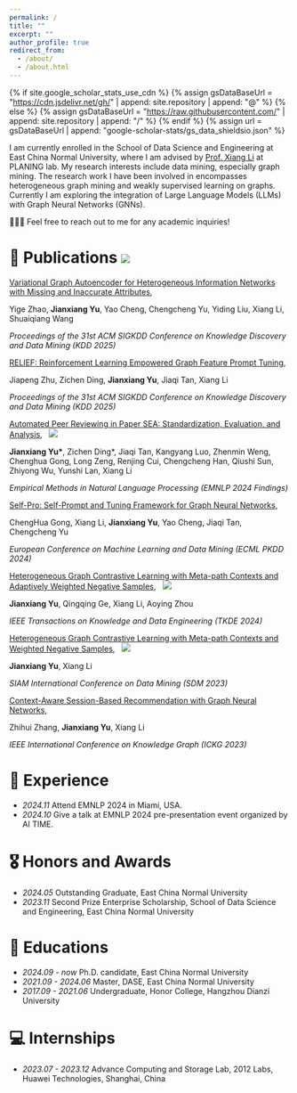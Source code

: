 ```yaml
---
permalink: /
title: ""
excerpt: ""
author_profile: true
redirect_from: 
  - /about/
  - /about.html
---
```


{% if site.google_scholar_stats_use_cdn %}
{% assign gsDataBaseUrl = "https://cdn.jsdelivr.net/gh/" | append: site.repository | append: "@" %}
{% else %}
{% assign gsDataBaseUrl = "https://raw.githubusercontent.com/" | append: site.repository | append: "/" %}
{% endif %}
{% assign url = gsDataBaseUrl | append: "google-scholar-stats/gs_data_shieldsio.json" %}

<span class='anchor' id='about-me'></span>

I am currently enrolled in the School of Data Science and Engineering at East China Normal University, where I am advised by [Prof. Xiang Li](https://lixiang3776.github.io/) at PLANING lab.
My research interests include data mining, especially graph mining. The research work I have been involved in encompasses heterogeneous graph mining and weakly supervised learning on graphs.
Currently I am exploring the integration of Large Language Models (LLMs) with Graph Neural Networks (GNNs).

<!-- https://scholar.google.com.hk/citations?user=EH6ntM0AAAAJ&hl=zh-CN&oi=ao -->

🎉🎉🎉 Feel free to reach out to me for any academic inquiries!

<!-- # 🔥 News -->
<!-- - *2022.02*: &nbsp;🎉🎉 Lorem ipsum dolor sit amet, consectetur adipiscing elit. Vivamus ornare aliquet ipsum, ac tempus justo dapibus sit amet. 
- *2022.02*: &nbsp;🎉🎉 Lorem ipsum dolor sit amet, consectetur adipiscing elit. Vivamus ornare aliquet ipsum, ac tempus justo dapibus sit amet.  -->

<span class='anchor' id='publications'></span>


# 📝 Publications  <a href='https://scholar.google.com/citations?user=EH6ntM0AAAAJ'><img src="https://img.shields.io/endpoint?url={{ url | url_encode }}&logo=Google%20Scholar&labelColor=f6f6f6&color=9cf&style=flat&label=citations"></a>



<!-- <div class='paper-box'><div class='paper-box-image'><div><div class="badge">CVPR 2016</div><img src='images/500x300.png' alt="sym" width="100%"></div></div>
<div class='paper-box-text' markdown="1">

[Deep Residual Learning for Image Recognition](https://openaccess.thecvf.com/content_cvpr_2016/papers/He_Deep_Residual_Learning_CVPR_2016_paper.pdf)

**Kaiming He**, Xiangyu Zhang, Shaoqing Ren, Jian Sun

[**Project**](https://scholar.google.com/citations?view_op=view_citation&hl=zh-CN&user=DhtAFkwAAAAJ&citation_for_view=DhtAFkwAAAAJ:ALROH1vI_8AC) <strong><span class='show_paper_citations' data='DhtAFkwAAAAJ:ALROH1vI_8AC'></span></strong>
- Lorem ipsum dolor sit amet, consectetur adipiscing elit. Vivamus ornare aliquet ipsum, ac tempus justo dapibus sit amet. 
</div>
</div>
 -->

[Variational Graph Autoencoder for Heterogeneous Information Networks with Missing and Inaccurate Attributes](https://arxiv.org/abs/2311.07929),

Yige Zhao, **Jianxiang Yu**, Yao Cheng, Chengcheng Yu, Yiding Liu, Xiang Li, Shuaiqiang Wang

<!-- ***Proceedings of the 31st ACM SIGKDD Conference on Knowledge Discovery and Data Mining (KDD 2025)*** -->
_Proceedings of the 31st ACM SIGKDD Conference on Knowledge Discovery and Data Mining (KDD 2025)_


[RELIEF: Reinforcement Learning Empowered Graph Feature Prompt Tuning](https://arxiv.org/abs/2408.03195),

Jiapeng Zhu, Zichen Ding, **Jianxiang Yu**, Jiaqi Tan, Xiang Li

<!-- ***Proceedings of the 31st ACM SIGKDD Conference on Knowledge Discovery and Data Mining (KDD 2025)*** -->
_Proceedings of the 31st ACM SIGKDD Conference on Knowledge Discovery and Data Mining (KDD 2025)_

[Automated Peer Reviewing in Paper SEA: Standardization, Evaluation, and Analysis](https://arxiv.org/abs/2407.12857), &nbsp; <a href='https://www.bilibili.com/video/BV1EFCZY3E5j/'><img src="https://img.shields.io/badge/Bilibili-SEA-blue?logo=bilibili&logoColor=white"></a>

**Jianxiang Yu\***, Zichen Ding\*, Jiaqi Tan, Kangyang Luo, Zhenmin Weng, Chenghua Gong, Long Zeng, Renjing Cui, Chengcheng Han, Qiushi Sun, Zhiyong Wu, Yunshi Lan, Xiang Li

<!-- ***Empirical Methods in Natural Language Processing (EMNLP 2024 Findings)*** -->
_Empirical Methods in Natural Language Processing (EMNLP 2024 Findings)_


[Self-Pro: Self-Prompt and Tuning Framework for Graph Neural Networks](https://arxiv.org/abs/2310.10362v2),

ChengHua Gong, Xiang Li, **Jianxiang Yu**, Yao Cheng, Jiaqi Tan, Chengcheng Yu

<!-- ***European Conference on Machine Learning and Data Mining (ECML PKDD 2024)*** -->
_European Conference on Machine Learning and Data Mining (ECML PKDD 2024)_


[Heterogeneous Graph Contrastive Learning with Meta-path Contexts and Adaptively Weighted Negative Samples](https://ieeexplore.ieee.org/abstract/document/10487103), &nbsp; <a href='https://www.bilibili.com/video/BV1uF4m1K7Zz/'><img src="https://img.shields.io/badge/Bilibili-AdaMEOW-blue?logo=bilibili&logoColor=white"></a>

**Jianxiang Yu**, Qingqing Ge, Xiang Li, Aoying Zhou

<!-- ***IEEE Transactions on Knowledge and Data Engineering (TKDE 2024)*** -->
_IEEE Transactions on Knowledge and Data Engineering (TKDE 2024)_


[Heterogeneous Graph Contrastive Learning with Meta-path Contexts and Weighted Negative Samples](https://epubs.siam.org/doi/abs/10.1137/1.9781611977653.ch5), &nbsp; <a href='https://www.bilibili.com/video/BV1Eu411a7RR/'><img src="https://img.shields.io/badge/Bilibili-MEOW-blue?logo=bilibili&logoColor=white"></a>

**Jianxiang Yu**, Xiang Li

<!-- ***SIAM International Conference on Data Mining (SDM 2023)*** -->
_SIAM International Conference on Data Mining (SDM 2023)_


[Context-Aware Session-Based Recommendation with Graph Neural Networks](https://ieeexplore.ieee.org/abstract/document/10412788), 

Zhihui Zhang, **Jianxiang Yu**, Xiang Li

<!-- ***IEEE International Conference on Knowledge Graph (ICKG 2023)*** -->
_IEEE International Conference on Knowledge Graph (ICKG 2023)_


# 🌟 Experience

- *2024.11* Attend EMNLP 2024 in Miami, USA.
- *2024.10* Give a talk at EMNLP 2024 pre-presentation event organized by AI TIME.


# 🎖 Honors and Awards
- *2024.05* Outstanding Graduate, East China Normal University
- *2023.11* Second Prize Enterprise Scholarship, School of Data Science and Engineering, East China Normal University

# 📖 Educations
- *2024.09 - now*    Ph.D. candidate, East China Normal University
- *2021.09 - 2024.06*   Master, DASE, East China Normal University
- *2017.09 - 2021.06*   Undergraduate, Honor College, Hangzhou Dianzi University

<!-- # 💬 Invited Talks
- *2021.06*, Lorem ipsum dolor sit amet, consectetur adipiscing elit. Vivamus ornare aliquet ipsum, ac tempus justo dapibus sit amet. 
- *2021.03*, Lorem ipsum dolor sit amet, consectetur adipiscing elit. Vivamus ornare aliquet ipsum, ac tempus justo dapibus sit amet.  \| [\[video\]](https://github.com/) -->

# 💻 Internships
- *2023.07 - 2023.12* Advance Computing and Storage Lab, 2012 Labs, Huawei Technologies, Shanghai, China